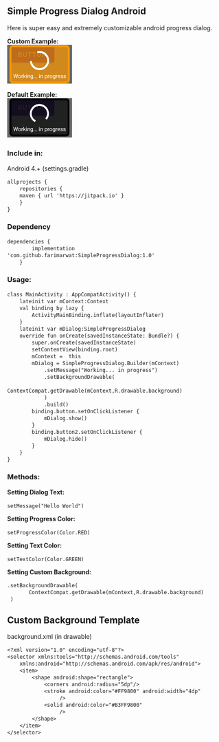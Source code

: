 
## Simple Progress Dialog Android
Here is super easy and extremely customizable android progress dialog.

**Custom Example:**<br/>
<img src="simpleprogressdialog_custom.png" width="30%" height="30%"/>

**Default Example:**<br/>
<img src="simpleprogressdialog_default.png" width="30%" height="30%"/>



### Include in:
Android 4.+ (settings.gradle)
```
allprojects {
	repositories {
	maven { url 'https://jitpack.io' }
	}
}
```
### Dependency

```
dependencies {
        implementation 'com.github.farimarwat:SimpleProgressDialog:1.0' 
	}
```

### Usage:
```
class MainActivity : AppCompatActivity() {
    lateinit var mContext:Context
    val binding by lazy {
        ActivityMainBinding.inflate(layoutInflater)
    }
    lateinit var mDialog:SimpleProgressDialog
    override fun onCreate(savedInstanceState: Bundle?) {
        super.onCreate(savedInstanceState)
        setContentView(binding.root)
        mContext =  this
        mDialog = SimpleProgressDialog.Builder(mContext)
            .setMessage("Working... in progress")
			.setBackgroundDrawable(
                ContextCompat.getDrawable(mContext,R.drawable.background)
            )
            .build()
        binding.button.setOnClickListener {
            mDialog.show()
        }
        binding.button2.setOnClickListener {
            mDialog.hide()
        }
    }
}
```

### Methods:
**Setting Dialog Text:**

``
setMessage("Hello World")
``

**Setting Progress Color:**

``
setProgressColor(Color.RED)
``

**Setting Text Color:**

``
setTextColor(Color.GREEN)
``

**Setting Custom Background:**

```
.setBackgroundDrawable(
       ContextCompat.getDrawable(mContext,R.drawable.background)
 )
```

## Custom Background Template
background.xml (in drawable)
```
<?xml version="1.0" encoding="utf-8"?>
<selector xmlns:tools="http://schemas.android.com/tools"
    xmlns:android="http://schemas.android.com/apk/res/android">
    <item>
        <shape android:shape="rectangle">
            <corners android:radius="5dp"/>
            <stroke android:color="#FF9800" android:width="4dp"
                 />
            <solid android:color="#B3FF9800"
                 />
        </shape>
    </item>
</selector>
```
